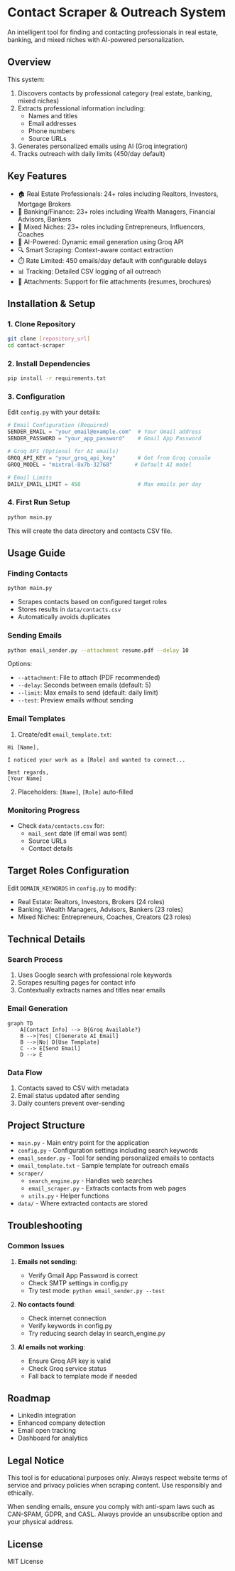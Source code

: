 # Contact Scraper & Outreach System

An intelligent tool for finding and contacting professionals in real estate, banking, and mixed niches with AI-powered personalization.

## Overview

This system:
1. Discovers contacts by professional category (real estate, banking, mixed niches)
2. Extracts professional information including:
   - Names and titles
   - Email addresses
   - Phone numbers
   - Source URLs
3. Generates personalized emails using AI (Groq integration)
4. Tracks outreach with daily limits (450/day default)

## Key Features

- 🏠 Real Estate Professionals: 24+ roles including Realtors, Investors, Mortgage Brokers
- 💼 Banking/Finance: 23+ roles including Wealth Managers, Financial Advisors, Bankers
- 🚀 Mixed Niches: 23+ roles including Entrepreneurs, Influencers, Coaches
- 🤖 AI-Powered: Dynamic email generation using Groq API
- 🔍 Smart Scraping: Context-aware contact extraction
- ⏱️ Rate Limited: 450 emails/day default with configurable delays
- 📊 Tracking: Detailed CSV logging of all outreach
- 📎 Attachments: Support for file attachments (resumes, brochures)

## Installation & Setup

### 1. Clone Repository
```bash
git clone [repository_url]
cd contact-scraper
```

### 2. Install Dependencies
```bash
pip install -r requirements.txt
```

### 3. Configuration
Edit `config.py` with your details:
```python
# Email Configuration (Required)
SENDER_EMAIL = "your_email@example.com"  # Your Gmail address
SENDER_PASSWORD = "your_app_password"    # Gmail App Password

# Groq API (Optional for AI emails)
GROQ_API_KEY = "your_groq_api_key"       # Get from Groq console
GROQ_MODEL = "mixtral-8x7b-32768"       # Default AI model

# Email Limits
DAILY_EMAIL_LIMIT = 450                  # Max emails per day
```

### 4. First Run Setup
```bash
python main.py
```
This will create the data directory and contacts CSV file.

## Usage Guide

### Finding Contacts
```bash
python main.py
```
- Scrapes contacts based on configured target roles
- Stores results in `data/contacts.csv`
- Automatically avoids duplicates

### Sending Emails
```bash
python email_sender.py --attachment resume.pdf --delay 10
```
Options:
- `--attachment`: File to attach (PDF recommended)
- `--delay`: Seconds between emails (default: 5)
- `--limit`: Max emails to send (default: daily limit)
- `--test`: Preview emails without sending

### Email Templates
1. Create/edit `email_template.txt`:
```
Hi [Name],

I noticed your work as a [Role] and wanted to connect...

Best regards,
[Your Name]
```
2. Placeholders: `[Name]`, `[Role]` auto-filled

### Monitoring Progress
- Check `data/contacts.csv` for:
  - `mail_sent` date (if email was sent)
  - Source URLs
  - Contact details

## Target Roles Configuration
Edit `DOMAIN_KEYWORDS` in `config.py` to modify:
- Real Estate: Realtors, Investors, Brokers (24 roles)
- Banking: Wealth Managers, Advisors, Bankers (23 roles)  
- Mixed Niches: Entrepreneurs, Coaches, Creators (23 roles)

## Technical Details

### Search Process
1. Uses Google search with professional role keywords
2. Scrapes resulting pages for contact info
3. Contextually extracts names and titles near emails

### Email Generation
```mermaid
graph TD
    A[Contact Info] --> B{Groq Available?}
    B -->|Yes| C[Generate AI Email]
    B -->|No| D[Use Template]
    C --> E[Send Email]
    D --> E
```

### Data Flow
1. Contacts saved to CSV with metadata
2. Email status updated after sending
3. Daily counters prevent over-sending

## Project Structure

- `main.py` - Main entry point for the application
- `config.py` - Configuration settings including search keywords
- `email_sender.py` - Tool for sending personalized emails to contacts
- `email_template.txt` - Sample template for outreach emails
- `scraper/`
  - `search_engine.py` - Handles web searches
  - `email_scraper.py` - Extracts contacts from web pages
  - `utils.py` - Helper functions
- `data/` - Where extracted contacts are stored

## Troubleshooting

### Common Issues
1. **Emails not sending**:
   - Verify Gmail App Password is correct
   - Check SMTP settings in config.py
   - Try test mode: `python email_sender.py --test`

2. **No contacts found**:
   - Check internet connection
   - Verify keywords in config.py
   - Try reducing search delay in search_engine.py

3. **AI emails not working**:
   - Ensure Groq API key is valid
   - Check Groq service status
   - Fall back to template mode if needed

## Roadmap
- LinkedIn integration
- Enhanced company detection  
- Email open tracking
- Dashboard for analytics

## Legal Notice

This tool is for educational purposes only. Always respect website terms of service and privacy policies when scraping content. Use responsibly and ethically.

When sending emails, ensure you comply with anti-spam laws such as CAN-SPAM, GDPR, and CASL. Always provide an unsubscribe option and your physical address.

## License

MIT License

